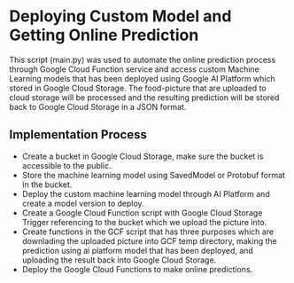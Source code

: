 # Deploying Custom Model and Getting Online Prediction

This script (main.py) was used to automate the online prediction process through Google Cloud Function service and access custom Machine Learning models that has been deployed using Google AI Platform which stored in Google Cloud Storage. The food-picture that are uploaded to cloud storage will be processed and the resulting prediction will be stored back to Google Cloud Storage in a JSON format.

## Implementation Process

- Create a bucket in Google Cloud Storage, make sure the bucket is accessible to the public.
- Store the machine learning model using SavedModel or Protobuf format in the bucket.
- Deploy the custom machine learning model through AI Platform and create a model version to deploy.
- Create a Google Cloud Function script with Google Cloud Storage Trigger referencing to the bucket which we upload the picture into.
- Create functions in the GCF script that has three purposes which are downlading the uploaded picture into GCF temp directory, making the prediction using ai platform model that has been deployed, and uploading the result back into Google Cloud Storage.
- Deploy the Google Cloud Functions to make online predictions.

